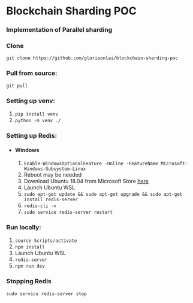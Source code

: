 # Blockchain Sharding POC

### Implementation of Parallel sharding

### Clone

`git clone https://github.com/glorisonlai/blockchain-sharding-poc`

### Pull from source:

`git pull`

### Setting up venv:

1. `pip install venv`
2. `python -m venv ./`

### Setting up Redis:

- #### Windows
  1.  `Enable-WindowsOptionalFeature -Online -FeatureName Microsoft-Windows-Subsystem-Linux`
  2.  Reboot may be needed
  3.  Download Ubuntu 18.04 from Microsoft Store [here](https://www.microsoft.com/en-us/p/ubuntu-1804/9n9tngvndl3q?activetab=pivot:overviewtab)
  4.  Launch Ubuntu WSL
  5.  `sudo apt-get update && sudo apt-get upgrade && sudo apt-get install redis-server`
  6.  `redis-cli -v`
  7.  `sudo service redis-server restart`

### Run locally:

1. `source Scripts/activate`
2. `npm install`
3. Launch Ubuntu WSL
4. `redis-server`
5. `npm run dev`

### Stopping Redis

`sudo service redis-server stop`

